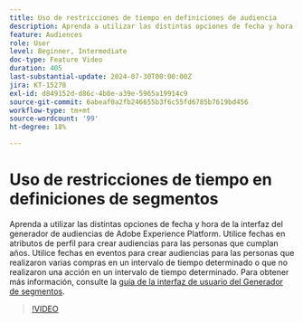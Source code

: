 ```yaml
---
title: Uso de restricciones de tiempo en definiciones de audiencia
description: Aprenda a utilizar las distintas opciones de fecha y hora de la interfaz del generador de públicos de Adobe Experience Platform.
feature: Audiences
role: User
level: Beginner, Intermediate
doc-type: Feature Video
duration: 405
last-substantial-update: 2024-07-30T00:00:00Z
jira: KT-15278
exl-id: d849152d-d86c-4b8e-a39e-5965a19914c9
source-git-commit: 6abeaf0a2fb246655b3f6c55fd6785b7619bd456
workflow-type: tm+mt
source-wordcount: '99'
ht-degree: 18%

---
```


# Uso de restricciones de tiempo en definiciones de segmentos

Aprenda a utilizar las distintas opciones de fecha y hora de la interfaz del generador de audiencias de Adobe Experience Platform. Utilice fechas en atributos de perfil para crear audiencias para las personas que cumplan años. Utilice fechas en eventos para crear audiencias para las personas que realizaron varias compras en un intervalo de tiempo determinado o que no realizaron una acción en un intervalo de tiempo determinado. Para obtener más información, consulte la [guía de la interfaz de usuario del Generador de segmentos](https://experienceleague.adobe.com/es/docs/experience-platform/segmentation/ui/segment-builder).

>[!VIDEO](https://video.tv.adobe.com/v/3432259/?learn=on&enablevpops)
